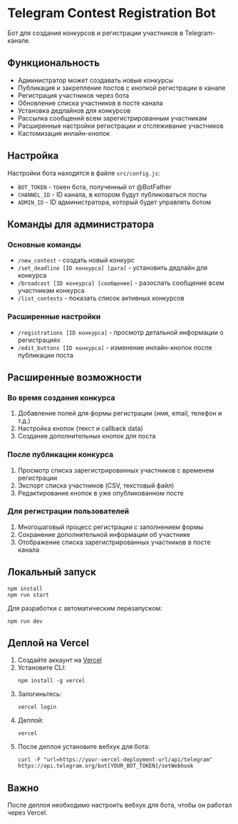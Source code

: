 # Telegram Contest Registration Bot

Бот для создания конкурсов и регистрации участников в Telegram-канале.

## Функциональность

- Администратор может создавать новые конкурсы
- Публикация и закрепление постов с кнопкой регистрации в канале
- Регистрация участников через бота
- Обновление списка участников в посте канала
- Установка дедлайнов для конкурсов
- Рассылка сообщений всем зарегистрированным участникам
- Расширенные настройки регистрации и отслеживание участников
- Кастомизация инлайн-кнопок

## Настройка

Настройки бота находятся в файле `src/config.js`:
- `BOT_TOKEN` - токен бота, полученный от @BotFather
- `CHANNEL_ID` - ID канала, в котором будут публиковаться посты
- `ADMIN_ID` - ID администратора, который будет управлять ботом

## Команды для администратора

### Основные команды
- `/new_contest` - создать новый конкурс
- `/set_deadline [ID конкурса] [дата]` - установить дедлайн для конкурса
- `/broadcast [ID конкурса] [сообщение]` - разослать сообщение всем участникам конкурса
- `/list_contests` - показать список активных конкурсов

### Расширенные настройки
- `/registrations [ID конкурса]` - просмотр детальной информации о регистрациях
- `/edit_buttons [ID конкурса]` - изменение инлайн-кнопок после публикации поста

## Расширенные возможности

### Во время создания конкурса
1. Добавление полей для формы регистрации (имя, email, телефон и т.д.)
2. Настройка кнопок (текст и callback data)
3. Создание дополнительных кнопок для поста

### После публикации конкурса
1. Просмотр списка зарегистрированных участников с временем регистрации
2. Экспорт списка участников (CSV, текстовый файл)
3. Редактирование кнопок в уже опубликованном посте

### Для регистрации пользователей
1. Многошаговый процесс регистрации с заполнением формы
2. Сохранение дополнительной информации об участнике
3. Отображение списка зарегистрированных участников в посте канала

## Локальный запуск

```
npm install
npm run start
```

Для разработки с автоматическим перезапуском:
```
npm run dev
```

## Деплой на Vercel

1. Создайте аккаунт на [Vercel](https://vercel.com/)
2. Установите CLI:
   ```
   npm install -g vercel
   ```
3. Залогиньтесь:
   ```
   vercel login
   ```
4. Деплой:
   ```
   vercel
   ```
5. После деплоя установите вебхук для бота:
   ```
   curl -F "url=https://your-vercel-deployment-url/api/telegram" https://api.telegram.org/bot[YOUR_BOT_TOKEN]/setWebhook
   ```

## Важно

После деплоя необходимо настроить вебхук для бота, чтобы он работал через Vercel. 